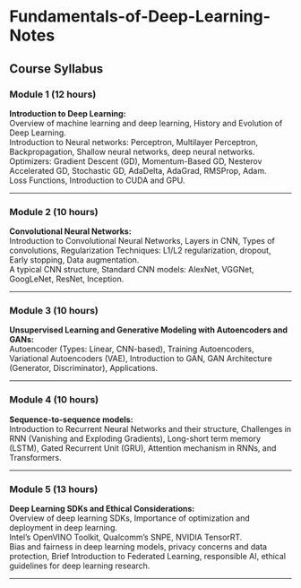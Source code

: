 # Fundamentals-of-Deep-Learning-Notes

## Course Syllabus

### Module 1 (12 hours)
**Introduction to Deep Learning:**  
Overview of machine learning and deep learning, History and Evolution of Deep Learning.  
Introduction to Neural networks: Perceptron, Multilayer Perceptron, Backpropagation, Shallow neural networks, deep neural networks.  
Optimizers: Gradient Descent (GD), Momentum-Based GD, Nesterov Accelerated GD, Stochastic GD, AdaDelta, AdaGrad, RMSProp, Adam.  
Loss Functions, Introduction to CUDA and GPU.

---

### Module 2 (10 hours)
**Convolutional Neural Networks:**  
Introduction to Convolutional Neural Networks, Layers in CNN, Types of convolutions, Regularization Techniques: L1/L2 regularization, dropout, Early stopping, Data augmentation.  
A typical CNN structure, Standard CNN models: AlexNet, VGGNet, GoogLeNet, ResNet, Inception.

---

### Module 3 (10 hours)
**Unsupervised Learning and Generative Modeling with Autoencoders and GANs:**  
Autoencoder (Types: Linear, CNN-based), Training Autoencoders, Variational Autoencoders (VAE), Introduction to GAN, GAN Architecture (Generator, Discriminator), Applications.

---

### Module 4 (10 hours)
**Sequence-to-sequence models:**  
Introduction to Recurrent Neural Networks and their structure, Challenges in RNN (Vanishing and Exploding Gradients), Long-short term memory (LSTM), Gated Recurrent Unit (GRU), Attention mechanism in RNNs, and Transformers.

---

### Module 5 (13 hours)
**Deep Learning SDKs and Ethical Considerations:**  
Overview of deep learning SDKs, Importance of optimization and deployment in deep learning.  
Intel’s OpenVINO Toolkit, Qualcomm’s SNPE, NVIDIA TensorRT.  
Bias and fairness in deep learning models, privacy concerns and data protection, Brief Introduction to Federated Learning, responsible AI, ethical guidelines for deep learning research.

---